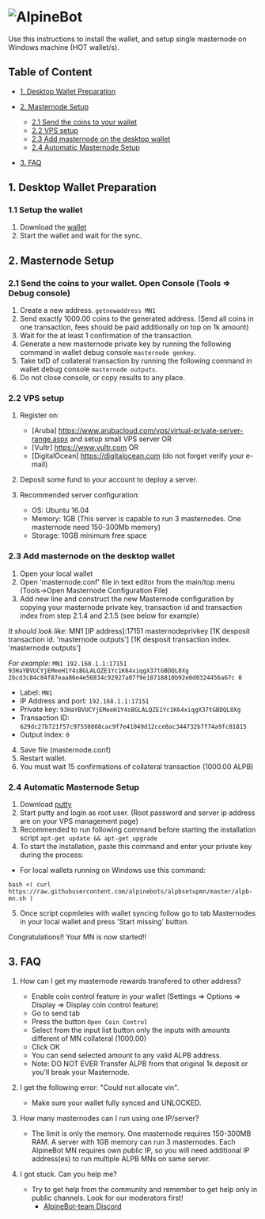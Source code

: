 # ![AlpineBot](https://i.imgur.com/P7xLcr2.png)

Use this instructions to install the wallet,  and setup single masternode on Windows machine (HOT wallet/s).


## Table of Content
* [1. Desktop Wallet Preparation](#1-desktop-wallet-preparation-)
* [2. Masternode Setup](#2-masternode-setup-)
	* [2.1 Send the coins to your wallet](#21-send-the-coins-to-your-wallet)
	* [2.2 VPS setup](#22-vps-setup)
	* [2.3 Add masternode on the desktop wallet](#23-add-masternode-on-the-desktop-wallet)
	* [2.4 Automatic Masternode Setup](#24-automatic-masternode-setup)
	
* [3. FAQ](#3-faq)

## 1. Desktop Wallet Preparation

### 1.1 Setup the wallet
1. Download the [wallet](https://github.com/alpinebots/alpbcore/releases/)
2. Start the wallet and wait for the sync.
	
## 2. Masternode Setup

### 2.1 Send the coins to your wallet. Open Console (Tools => Debug console)
1. Create a new address. `getnewaddress MN1`
2. Send exactly 1000.00 coins to the generated address. (Send all coins in one transaction, fees should be paid additionally on top on 1k amount)
3. Wait for the at least 1 confirmation of the transaction.
4. Generate a new masternode private key by running the following command in wallet debug console `masternode genkey`.
5. Take txID of collateral transaction by running the following command in wallet debug console `masternode outputs`. 
6. Do not close console, or copy results to any place.

### 2.2 VPS setup
1. Register on: 
   - [Aruba] https://www.arubacloud.com/vps/virtual-private-server-range.aspx and setup small VPS server OR
   - [Vultr] https://www.vultr.com OR
   - [DigitalOcean] https://digitalocean.com (do not forget verify your e-mail)

2. Deposit some fund to your account to deploy a server. 
3. Recommended server configuration:  
   - OS: Ubuntu 16.04
   - Memory: 1GB (This server is capable to run 3 masternodes. One masternode need 150-300Mb memory)
   - Storage: 10GB minimum free space

### 2.3 Add masternode on the desktop wallet

1. Open your local wallet 
2. Open 'masternode.conf' file in text editor from the main/top menu (Tools->Open Masternode Configuration File)
3. Add new line and construct the new Masternode configuration by copying your masternode private key, transaction id and transaction index from step 2.1.4 and 2.1.5 (see below for example)
   
  *It should look like:* 
  MN1 [IP address]:17151 masternodeprivkey [1K desposit transaction id. 'masternode outputs'] [1K desposit transaction index. 'masternode outputs']
   
  *For example:* 
  `MN1 192.168.1.1:17151 93HaYBVUCYjEMeeH1Y4sBGLALQZE1Yc1K64xiqgX37tGBDQL8Xg 2bcd3c84c84f87eaa86e4e56834c92927a07f9e18718810b92e0d0324456a67c 0`

   - Label: `MN1`
   - IP Address and port: `192.168.1.1:17151`
   - Private key: `93HaYBVUCYjEMeeH1Y4sBGLALQZE1Yc1K64xiqgX37tGBDQL8Xg`
   - Transaction ID: `629dc27b721f57c97550868cac9f7e41049d12cce8ac344732b7f74a9fc81815`
   - Output index:  `0`

  

4. Save file (masternode.conf)
5. Restart wallet.
6. You must wait 15 confirmations of collateral transaction (1000.00 ALPB)


### 2.4 Automatic Masternode Setup
1. Download [putty](https://the.earth.li/~sgtatham/putty/0.70/w64/putty-64bit-0.70-installer.msi)
2. Start putty and login as root user. (Root password and server ip address are on your VPS management page)
3. Recommended to run following command before starting the installation script `apt-get update && apt-get upgrade`
4. To start the installation, paste this command and enter your private key during the process:
- For local wallets running on Windows use this command:
```
bash <( curl https://raw.githubusercontent.com/alpinebots/alpbsetupmn/master/alpb-mn.sh )

```

5.  Once script copmletes with wallet syncing follow go to tab Masternodes in your local wallet and press 'Start missing' button.


Congratulations!!
Your MN is now started!!   
	

## 3. FAQ


1. How can I get my masternode rewards transfered to other address?
   - Enable coin control feature in your wallet (Settings => Options => Display => Display coin control feature)
   - Go to send tab
   - Press the button `Open Coin Control`
   - Select from the input list button only the inputs with amounts different of MN collateral (1000.00)
   - Click OK
   - You can send selected amount to any valid ALPB address.
   - Note: DO NOT EVER Transfer ALPB from that original 1k deposit or you'll break your Masternode.

2. I get the following error: "Could not allocate vin".
   - Make sure your wallet fully synced and UNLOCKED.

3. How many masternodes can I run using one IP/server?
   - The limit is only the memory. One masternode requires 150-300MB RAM. A server with 1GB memory can run 3 masternodes. Each AlpineBot MN requires own public IP, so you will need additional IP address(es) to run multiple ALPB MNs on same server.

4. I got stuck. Can you help me?
   - Try to get help from the community and remember to get help only in public channels. Look for our moderators first!
     - [AlpineBot-team Discord](https://discord.gg/gxjuj9D)
